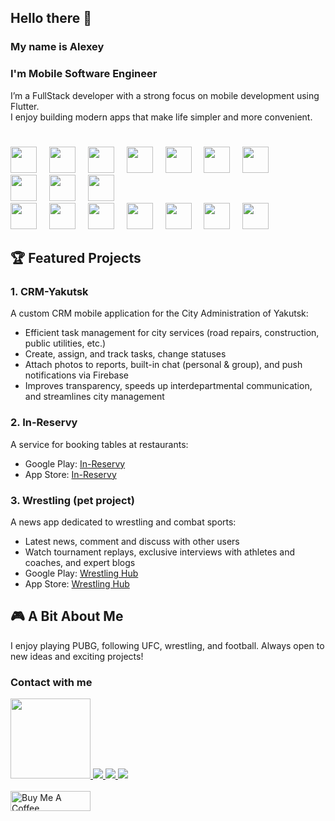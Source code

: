 ## Hello there 👋
### My name is Alexey
### I'm Mobile Software Engineer

I’m a FullStack developer with a strong focus on mobile development using Flutter.\
I enjoy building modern apps that make life simpler and more convenient.
#
<div align="left">
  <img src="https://cdn.jsdelivr.net/gh/devicons/devicon/icons/dart/dart-original.svg" height="42" />
  <img width="12" />
  <img src="https://cdn.jsdelivr.net/gh/devicons/devicon/icons/flutter/flutter-original.svg" height="42" />
  <img width="12" />
  <img src="https://cdn.jsdelivr.net/gh/devicons/devicon/icons/swift/swift-original.svg" height="42" />
  <img width="12" />
  <img src="https://upload.wikimedia.org/wikipedia/ru/thumb/3/39/Java_logo.svg/121px-Java_logo.svg.png" height="42" />
  <img width="12" />
  <img src="https://cdn.jsdelivr.net/gh/devicons/devicon/icons/javascript/javascript-original.svg" height="42" />
  <img width="12" />
  <img src="https://upload.wikimedia.org/wikipedia/commons/thumb/2/27/PHP-logo.svg/250px-PHP-logo.svg.png" height="42" />
  <img width="12" />
  <img src="https://website.vaadin.com/hubfs/Blog/vaadin-kotlin/Kotlin-logo.svg" height="42" />
  <img width="12" />
</div>
<div align="left">
  <img src="https://cdn.jsdelivr.net/gh/devicons/devicon/icons/vscode/vscode-original.svg" height="42" />
  <img width="12" />
  <img src="https://cdn.jsdelivr.net/gh/devicons/devicon/icons/xcode/xcode-original.svg" height="42" />
  <img width="12" />
  <img src="https://cdn.jsdelivr.net/gh/devicons/devicon/icons/androidstudio/androidstudio-original.svg" height="42" />
</div>
<div align="left">
  <img src="https://cdn.jsdelivr.net/gh/devicons/devicon/icons/postgresql/postgresql-original.svg" height="42" />
  <img width="12" />
  <img src="https://cdn.jsdelivr.net/gh/devicons/devicon/icons/gitlab/gitlab-original.svg" height="42" />
  <img width="12" />
  <img src="https://cdn.jsdelivr.net/gh/devicons/devicon/icons/github/github-original.svg" height="42" />
  <img width="12" />
  <img src="https://cdn.jsdelivr.net/gh/devicons/devicon/icons/git/git-original.svg" height="42" />
  <img width="12" />
  <img src="https://cdn.jsdelivr.net/gh/devicons/devicon/icons/firebase/firebase-plain.svg" height="42" />
  <img width="12" />
  <img src="https://cdn.jsdelivr.net/gh/devicons/devicon/icons/bash/bash-original.svg" height="42" />
  <img width="12" />
  <img src="https://cdn.jsdelivr.net/gh/devicons/devicon/icons/figma/figma-original.svg" height="42" />
</div>

## 🏆 Featured Projects

### 1. CRM-Yakutsk
A custom CRM mobile application for the City Administration of Yakutsk:
- Efficient task management for city services (road repairs, construction, public utilities, etc.)
- Create, assign, and track tasks, change statuses
- Attach photos to reports, built-in chat (personal & group), and push notifications via Firebase
- Improves transparency, speeds up interdepartmental communication, and streamlines city management

### 2. In-Reservy
A service for booking tables at restaurants:
- Google Play: [In-Reservy](https://play.google.com/store/apps/details?id=ru.inreservy.in_reservy_app)
- App Store: [In-Reservy](https://apps.apple.com/de/app/in-reservy/id6587549521)

### 3. Wrestling (pet project)
A news app dedicated to wrestling and combat sports:
- Latest news, comment and discuss with other users
- Watch tournament replays, exclusive interviews with athletes and coaches, and expert blogs
- Google Play: [Wrestling Hub](https://play.google.com/store/apps/details?id=ru.amonlexasoftware.wresthub)
- App Store: [Wrestling Hub](https://apps.apple.com/ru/app/wrestling-hub/id6741020047p)

## 🎮 A Bit About Me

I enjoy playing PUBG, following UFC, wrestling, and football. Always open to new ideas and exciting projects!

### Contact with me
<div class="image-row">
<a href="https://amonlexa.ru">
    <img src="https://www.iconsdb.com/icons/preview/yellow/html-xxl.png" width="128px" height="128px"/>
  </a>
  <a href="mailto:struckovaleksej561@gmail.com">
    <img src="https://img.shields.io/badge/e‑mail-D14836.svg?style=for-the-badge&logo=GMail&logoColor=white" />
  </a>
  <a href="https://t.me/amonlexa">
    <img src="https://img.shields.io/badge/Telegram-blue.svg?&style=for-the-badge&logo=telegram&logoColor=white" />
  </a>
  <a href="https://www.instagram.com/amonlexa">
    <img src="https://img.shields.io/badge/Instagram-E4405F.svg?&style=for-the-badge&logo=instagram&logoColor=white" />
  </a>
</div>
<br>
<div>
  <a href="https://www.donationalerts.com/r/amonlexa" target="_blank">
    <img src="https://upload.wikimedia.org/wikipedia/ru/thumb/a/ad/DA_Logo_Color.svg/250px-DA_Logo_Color.svg.png" alt="Buy Me A Coffee" height="32px" width= "128px">
  </a>
</div>
